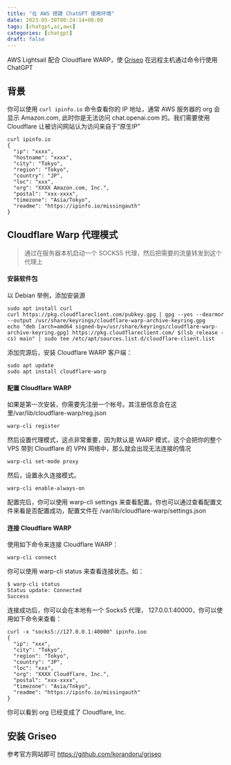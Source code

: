 ```yaml
---
title: "在 AWS 搭建 ChatGPT 使用环境"
date: 2023-05-30T00:24:14+08:00
tags: [chatgpt,ai,aws]
categories: [chatgpt]
draft: false
---
```


AWS Lightsail 配合 Cloudflare WARP，使 [Griseo](https://github.com/korandoru/griseo) 在远程主机通过命令行使用 ChatGPT

## 背景

你可以使用 `curl ipinfo.io` 命令查看你的 IP 地址，通常 AWS 服务器的 org 会显示 Amazon.com, 此时你是无法访问 chat.openai.com 的。我们需要使用 Cloudflare 让被访问网站认为访问来自于“原生IP”

```shell
curl ipinfo.io
{
  "ip": "xxxx",
  "hostname": "xxxx",
  "city": "Tokyo",
  "region": "Tokyo",
  "country": "JP",
  "loc": "xxx",
  "org": "XXXX Amazon.com, Inc.",
  "postal": "xxx-xxxx",
  "timezone": "Asia/Tokyo",
  "readme": "https://ipinfo.io/missingauth"
}
```

## Cloudflare Warp 代理模式

> 通过在服务器本机启动一个 SOCKS5 代理，然后把需要的流量转发到这个代理上

#### 安装软件包

以 Debian 举例，添加安装源

```
sudo apt install curl
curl https://pkg.cloudflareclient.com/pubkey.gpg | gpg --yes --dearmor --output /usr/share/keyrings/cloudflare-warp-archive-keyring.gpg
echo "deb [arch=amd64 signed-by=/usr/share/keyrings/cloudflare-warp-archive-keyring.gpg] https://pkg.cloudflareclient.com/ $(lsb_release -cs) main" | sudo tee /etc/apt/sources.list.d/cloudflare-client.list
```

添加完源后，安装 Cloudflare WARP 客户端：

```shell
sudo apt update
sudo apt install cloudflare-warp
```

#### 配置 Cloudflare WARP

如果是第一次安装，你需要先注册一个帐号。其注册信息会在这里/var/lib/cloudflare-warp/reg.json

```shell
warp-cli register
```

然后设置代理模式，这点非常重要，因为默认是 WARP 模式，这个会把你的整个 VPS 带到 Cloudflare 的 VPN 网络中，那么就会出现无法连接的情况

```shell
warp-cli set-mode proxy
```

然后，设置永久连接模式。

```shell
warp-cli enable-always-on
```

配置完后，你可以使用 warp-cli settings 来查看配置。你也可以通过查看配置文件来看是否配置成功，配置文件在 /var/lib/cloudflare-warp/settings.json

#### 连接 Cloudflare WARP

使用如下命令来连接 Cloudflare WARP：

```shell
warp-cli connect
```

你可以使用 warp-cli status 来查看连接状态。如：

```shell
$ warp-cli status
Status update: Connected
Success
```

连接成功后，你可以会在本地有一个 Socks5 代理， 127.0.0.1:40000，你可以使用如下命令来查看：

```shell
curl -x "socks5://127.0.0.1:40000" ipinfo.ioo
{
  "ip": "xxx",
  "city": "Tokyo",
  "region": "Tokyo",
  "country": "JP",
  "loc": "xxx",
  "org": "XXXX Cloudflare, Inc.",
  "postal": "xxx-xxxx",
  "timezone": "Asia/Tokyo",
  "readme": "https://ipinfo.io/missingauth"
}
```

你可以看到 org 已经变成了 Cloudflare, Inc.

## 安装 Griseo

参考官方网站即可 https://github.com/korandoru/griseo

